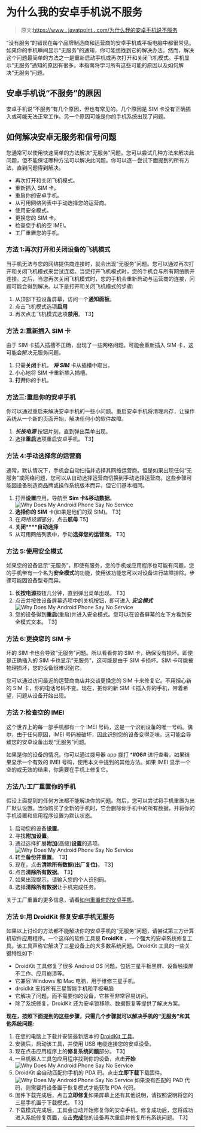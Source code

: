 # 为什么我的安卓手机说不服务

> 原文:[https://www . javatpoint . com/为什么我的安卓手机说不服务](https://www.javatpoint.com/why-does-my-android-phone-say-no-service)

“没有服务”的错误在每个品牌制造商和运营商的安卓手机或平板电脑中都很常见。如果你的手机瞬间显示“无服务”的通知，你可能想找到它的解决办法。然而，解决这个问题最简单的方法之一是重新启动手机或再次打开和关闭飞机模式。手机显示“无服务”通知的原因有很多。本指南将学习所有这些可能的原因以及如何解决“无服务”问题。

## 安卓手机说“不服务”的原因

安卓手机说“不服务”有几个原因，但也有常见的。几个原因是 SIM 卡没有正确插入或可能无法正常工作。另一个原因可能是你的手机系统出现了问题。

## 如何解决安卓无服务和信号问题

您通常可以使用快速简单的方法解决“无服务”问题。您可以尝试几种方法来解决此问题，但不能保证哪种方法可以解决此问题。你可以逐一尝试下面提到的所有方法，直到问题得到解决。

*   再次打开和关闭飞机模式。
*   重新插入 SIM 卡。
*   重启你的安卓手机。
*   从可用网络列表中手动选择您的运营商。
*   使用安全模式。
*   更换您的 SIM 卡。
*   检查您手机的空 IMEI。
*   工厂重置您的手机。

### 方法 1:再次打开和关闭设备的飞机模式

当手机无法与您的网络提供商连接时，就会出现“无服务”问题。您可以通过再次打开和关闭飞机模式来尝试连接。当您打开飞机模式时，您的手机会与所有网络断开连接。之后，当您再次关闭飞机模式时，您的手机会重新启动与运营商的连接，问题可能会得到解决。以下是打开和关闭飞机模式的步骤:

1.  从顶部下拉设备屏幕，访问一个**通知面板**。
2.  点击飞机模式选项**启用**
3.  再次点击飞机模式选项**禁用**。
    T3】

### 方法 2:重新插入 SIM 卡

由于 SIM 卡插入插槽不正确，出现了一些网络问题。可能会重新插入 SIM 卡，这可能会解决无服务问题。

1.  只需**关闭**手机， ***将 SIM*** 卡从插槽中取出。
2.  小心地将 SIM 卡重新插入插槽。
3.  **打开**你的手机。

### 方法三:重启你的安卓手机

你可以通过重启来解决安卓手机的一些小问题。重启安卓手机将清理内存，让操作系统从一个新的页面开始，解决任何小的软件故障。

1.  ***长按电源*** 按钮片刻，直到弹出菜单出现。
2.  选择**重启**选项重启安卓手机。
    T3】

### 方法 4:手动选择您的运营商

通常，默认情况下，手机会自动扫描并选择其网络运营商。但是如果出现任何“无服务”或网络问题，您可以从自动选择运营商切换到手动选择运营商。这些步骤可能因设备制造商品牌或操作系统版本而异，但它们基本相同。

1.  打开**设置**应用，导航至 **Sim 卡&移动数据**。
    ![Why Does My Android Phone Say No Service](../Images/ed58bf4e5f7cae7c90980393369aafbd.png)
2.  **选择你的 SIM** 卡(如果是他们的双 SIM)。
    T3】
3.  在*网络设置*部分，点击**航母**
    T5】
4.  **关闭****自动选择**
5.  从可用网络列表中，手动**选择您的运营商**。
    T3】

### 方法 5:使用安全模式

如果您的设备显示“无服务”，即使有服务，您的手机或应用程序也可能有问题。您的手机带有一个名为**安全模式**的功能，使用该功能您可以对设备进行故障排除。步骤可能因设备型号而异。

1.  **长按电源**按钮几分钟，直到弹出菜单出现。
    T3】
2.  点击并按住设备屏幕选项中的关机按钮，即可进入 ***安全模式***
    ![Why Does My Android Phone Say No Service](../Images/1056f80390edf3eab57afb20a13f783b.png)
3.  您的设备得到**重启**(重启)并进入安全模式。您可以在设备屏幕的左下方看到安全模式文本。
    T3】

### 方法 6:更换您的 SIM 卡

坏的 SIM 卡也会导致“无服务”问题。所以看看你的 SIM 卡，确保没有损坏。即使是正确插入的 SIM 卡也显示“无服务”，这可能是由于 SIM 卡损坏。SIM 卡可能被物理损坏，您的设备很难识别它。

您可以通过访问最近的运营商商店并交谈更换您的 SIM 卡来修复它。不用担心新的 SIM 卡，你的电话号码不变。现在，把你的新 SIM 卡插入你的手机，带着希望，问题从设备开始出现。

### 方法 7:检查空的 IMEI

这个世界上的每一部手机都有一个 IMEI 号码，这是一个识别设备的唯一号码。偶尔，由于任何原因，IMEI 号码被破坏，因此识别您的设备变得乏味。这可能会导致您的安卓设备出现“无服务”问题。

如果是你的设备的情况，你可以通过拨号器 app 拨打 ***#06#** 进行查看。如果结果显示一个有效的 IMEI 号码，使用本文中提到的其他方法。如果 IMEI 显示一个空的或无效的结果，你需要在手机上修复它。

### 方法八:工厂重置你的手机

假设上面提到的任何方法都不能解决你的问题。然后，您可以尝试将手机重置为出厂默认设置。当你购买了全新的手机时，它会删除你手机中的所有数据，并将你的手机设置和应用程序设置为默认状态。

1.  启动您的设备**设置**。
2.  寻找**附加设置**。
3.  通过选择扩展**附加**(高级)**设置**的选项。
    ![Why Does My Android Phone Say No Service](../Images/179a5fadc29601689210957b9c14309c.png)
4.  转至**备份并重置**。
    T3】
5.  现在，点击**清除所有数据(出厂复位)**。
    T3】
6.  点击**清除所有数据**。
    T3】
7.  如果出现提示，请输入您的个人识别码。
8.  选择**清除所有数据**让手机完成任务。

关于工厂重置的更多信息，请看[如何重置你的安卓手机](https://www.javatpoint.com/how-to-reset-android-phone)。

### 方法 9:用 DroidKit 修复安卓手机无服务

如果以上讨论的方法都不能解决你的安卓手机的“无服务”问题，请尝试第三方计算机软件应用程序。一个这样的软件工具是 **DroidKit** ，一个强大的安卓系统修复工具。该工具声称它解决了三星设备上的大多数系统问题。DroidKit 工具的一些关键特性如下:

*   DroidKit 工具修复了很多 Android OS 问题，包括三星平板黑屏、设备触摸屏不工作、应用崩溃等。
*   它兼容 Windows 和 Mac 电脑，用于维修三星手机。
*   droidkit 支持所有三星智能手机和平板电脑
*   它解决了问题，而不需要你的设备，它甚至非常容易访问。
*   除了系统修复，DroidKit 还为安卓锁移除、数据恢复等提供了解决方案。

**现在，按照下面提到的这些步骤，只需几个步骤就可以解决手机的“无服务”和其他系统问题:**

1.  在您的电脑上下载并安装最新版本的 [DroidKit 工具](https://www.imobie.com/droidkit/)。
2.  安装后，启动该工具，并使用 USB 电缆连接您的安卓设备。
3.  现在点击应用程序上的**修复系统问题**部分。
    T3】
4.  一旦机器人工具包应用程序找到你的设备，点击**开始**
    ![Why Does My Android Phone Say No Service](../Images/afbaf95f7bb9ff56d9fb2262e19e2c1d.png)
5.  DroidKit 会自动匹配你手机的 PDA 码。点击**立即下载**下载固件。
    ![Why Does My Android Phone Say No Service](../Images/36419615620eb9ec89fc5a50d8226cd5.png)
    如果没有匹配的 PAD 代码，则需要将设备置于恢复模式才能获取 PDA 代码。
6.  固件下载完成后，点击**立即修复**如果屏幕上还有其他说明，请按照说明将您的三星手机置于下载模式。
    T3】
7.  下载模式完成后，工具会自动开始修复你的安卓手机。修复成功后，您将成功进入系统修复页面，点击**完成**您的设备再次重启并修复所有系统问题。
    T3】

* * *